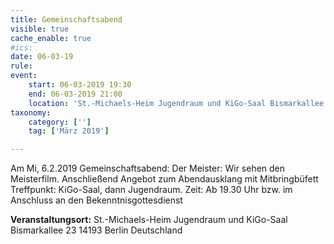 ```yaml
---
title: Gemeinschaftsabend
visible: true
cache_enable: true
#ics: 
date: 06-03-19
rule: 
event:
	start: 06-03-2019 19:30
	end: 06-03-2019 21:00
	location: 'St.-Michaels-Heim Jugendraum und KiGo-Saal Bismarkallee 23 14193 Berlin Deutschland'
taxonomy:
	category: ['']
	tag: ['März 2019']

---
```

Am Mi, 6.2.2019 Gemeinschaftsabend: Der Meister: Wir sehen den Meisterfilm. Anschließend Angebot zum Abendausklang mit Mitbringbüfett
Treffpunkt: KiGo-Saal, dann Jugendraum. Zeit: Ab 19.30 Uhr bzw. im Anschluss an den Bekenntnisgottesdienst


**Veranstaltungsort:** St.-Michaels-Heim
Jugendraum und KiGo-Saal
Bismarkallee 23
14193 Berlin
Deutschland

